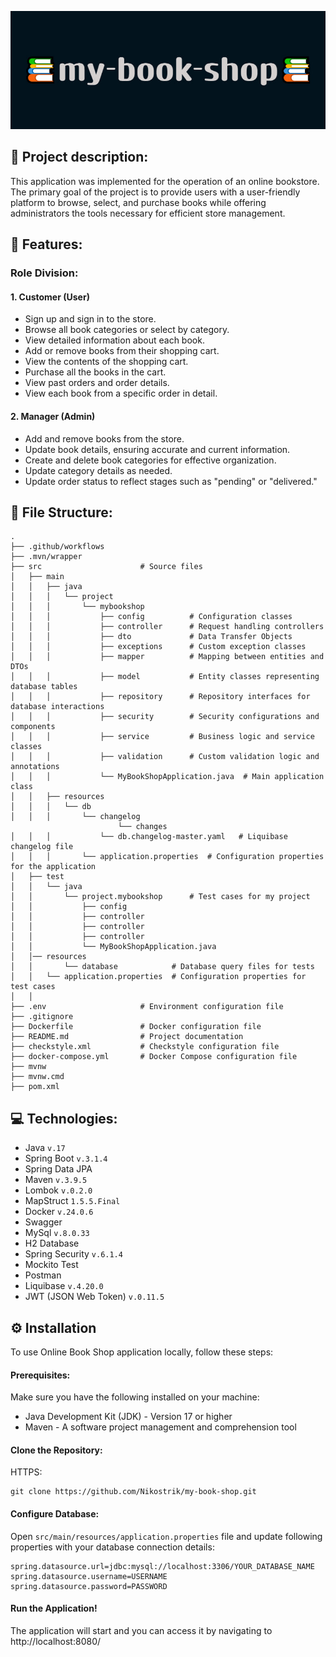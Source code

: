![img.png](img.png)
## 📝 Project description: 

This application was implemented for the operation of an online bookstore.
The primary goal of the project is to provide users with a user-friendly platform to browse,
select, and purchase books while offering administrators the tools necessary for efficient store management.

## 🎯 Features: 

### Role Division:
#### 1. Customer (User)
* Sign up and sign in to the store.
* Browse all book categories or select by  category.
* View detailed information about each book.
* Add or remove books from their shopping cart.
* View the contents of the shopping cart.
* Purchase all the books in the cart.
* View past orders and order details.
* View each book from a specific order in detail.

#### 2. Manager (Admin)
* Add and remove books from the store.
* Update book details, ensuring accurate and current information.
* Create and delete book categories for effective organization.
* Update category details as needed.
* Update order status to reflect stages such as "pending" or "delivered."

## 📂 File Structure:

    .
    ├── .github/workflows        
    ├── .mvn/wrapper             
    ├── src                      # Source files
    │   ├── main
    │   │   ├── java
    │   │   │   └── project
    │   │   │       └── mybookshop
    │   │   │           ├── config          # Configuration classes
    │   │   │           ├── controller      # Request handling controllers
    │   │   │           ├── dto             # Data Transfer Objects
    │   │   │           ├── exceptions      # Custom exception classes
    │   │   │           ├── mapper          # Mapping between entities and DTOs
    │   │   │           ├── model           # Entity classes representing database tables
    │   │   │           ├── repository      # Repository interfaces for database interactions
    │   │   │           ├── security        # Security configurations and components
    │   │   │           ├── service         # Business logic and service classes
    │   │   │           ├── validation      # Custom validation logic and annotations
    │   │   │           └── MyBookShopApplication.java  # Main application class
    │   │   ├── resources
    │   │   │   └── db
    │   │   │       └── changelog
                            └── changes                
    │   │   │           └── db.changelog-master.yaml   # Liquibase changelog file
    │   │   │       └── application.properties  # Configuration properties for the application
    │   ├── test
    │   │   └── java
    │   │       └── project.mybookshop      # Test cases for my project  
    │   │           ├── config          
    │   │           ├── controller      
    │   │           ├── controller      
    │   │           ├── controller      
    │   │           └── MyBookShopApplication.java  
    │   │── resources
    │   │       └── database            # Database query files for tests 
    │   │   └── application.properties  # Configuration properties for test cases 
    │   │               
    ├── .env                     # Environment configuration file
    ├── .gitignore               
    ├── Dockerfile               # Docker configuration file
    ├── README.md                # Project documentation
    ├── checkstyle.xml           # Checkstyle configuration file
    ├── docker-compose.yml       # Docker Compose configuration file
    ├── mvnw                     
    ├── mvnw.cmd                 
    ├── pom.xml                  


## 💻 Technologies: 

* Java `v.17`
* Spring Boot `v.3.1.4`
* Spring Data JPA 
* Maven `v.3.9.5`
* Lombok `v.0.2.0`
* MapStruct `1.5.5.Final`
* Docker `v.24.0.6`
* Swagger
* MySql `v.8.0.33`
* H2 Database 
* Spring Security `v.6.1.4`
* Mockito Test
* Postman
* Liquibase `v.4.20.0`
* JWT (JSON Web Token) `v.0.11.5`

## ⚙ Installation
To use Online Book Shop application locally, follow these steps: 
#### Prerequisites: 
Make sure you have the following installed on your machine:

* Java Development Kit (JDK) - Version 17 or higher
* Maven - A software project management and comprehension tool

#### Clone the Repository: 
HTTPS: 
``` 
git clone https://github.com/Nikostrik/my-book-shop.git 
```

#### Configure Database: 
Open `src/main/resources/application.properties` file and update following properties
with your database connection details:
```
spring.datasource.url=jdbc:mysql://localhost:3306/YOUR_DATABASE_NAME
spring.datasource.username=USERNAME
spring.datasource.password=PASSWORD
```
#### Run the Application!
The application will start and you can access it by navigating to http://localhost:8080/
